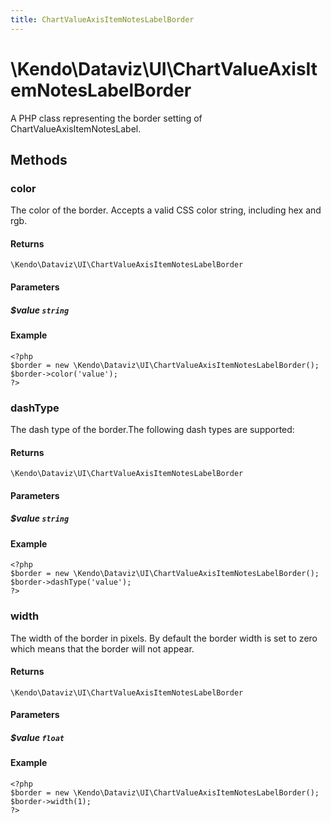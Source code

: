 ```yaml
---
title: ChartValueAxisItemNotesLabelBorder
---
```


# \Kendo\Dataviz\UI\ChartValueAxisItemNotesLabelBorder

A PHP class representing the border setting of ChartValueAxisItemNotesLabel.


## Methods

### color
The color of the border. Accepts a valid CSS color string, including hex and rgb.

#### Returns
`\Kendo\Dataviz\UI\ChartValueAxisItemNotesLabelBorder`

#### Parameters

##### $value `string`



#### Example 
    <?php
    $border = new \Kendo\Dataviz\UI\ChartValueAxisItemNotesLabelBorder();
    $border->color('value');
    ?>

### dashType
The dash type of the border.The following dash types are supported:

#### Returns
`\Kendo\Dataviz\UI\ChartValueAxisItemNotesLabelBorder`

#### Parameters

##### $value `string`



#### Example 
    <?php
    $border = new \Kendo\Dataviz\UI\ChartValueAxisItemNotesLabelBorder();
    $border->dashType('value');
    ?>

### width
The width of the border in pixels. By default the border width is set to zero which means that the border will not appear.

#### Returns
`\Kendo\Dataviz\UI\ChartValueAxisItemNotesLabelBorder`

#### Parameters

##### $value `float`



#### Example 
    <?php
    $border = new \Kendo\Dataviz\UI\ChartValueAxisItemNotesLabelBorder();
    $border->width(1);
    ?>

